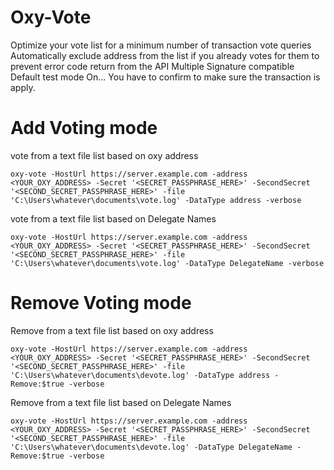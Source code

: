 # Oxy-Vote


Optimize your vote list for a minimum number of transaction vote queries  
Automatically exclude address from the list if you already votes for them to prevent error code return from the API 
Multiple Signature compatible 
Default test mode On... You have to confirm to make sure the transaction is apply.

# Add Voting mode

vote from a text file list based on oxy address

`oxy-vote -HostUrl https://server.example.com -address <YOUR_OXY_ADDRESS> -Secret '<SECRET_PASSPHRASE_HERE>' -SecondSecret '<SECOND_SECRET_PASSPHRASE_HERE>' -file 'C:\Users\whatever\documents\vote.log' -DataType address -verbose`

vote from a text file list based on Delegate Names

`oxy-vote -HostUrl https://server.example.com -address <YOUR_OXY_ADDRESS> -Secret '<SECRET_PASSPHRASE_HERE>' -SecondSecret '<SECOND_SECRET_PASSPHRASE_HERE>' -file 'C:\Users\whatever\documents\vote.log' -DataType DelegateName -verbose`


# Remove Voting mode 

Remove from a text file list based on oxy address 

`oxy-vote -HostUrl https://server.example.com -address <YOUR_OXY_ADDRESS> -Secret '<SECRET_PASSPHRASE_HERE>' -SecondSecret '<SECOND_SECRET_PASSPHRASE_HERE>' -file 'C:\Users\whatever\documents\devote.log' -DataType address -Remove:$true -verbose`

Remove from a text file list based on Delegate Names

`oxy-vote -HostUrl https://server.example.com -address <YOUR_OXY_ADDRESS> -Secret '<SECRET_PASSPHRASE_HERE>' -SecondSecret '<SECOND_SECRET_PASSPHRASE_HERE>' -file 'C:\Users\whatever\documents\devote.log' -DataType DelegateName -Remove:$true -verbose`

 
